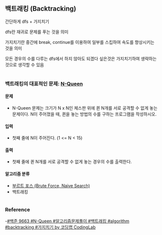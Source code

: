 ## 백트래킹 (Backtracking)

간단하게 dfs + 가지치기

dfs란 재귀로 문제를 푸는 것을 의미

가지치기란 중간에 break, continue를 이용하여 일부를 스킵하여 속도를 향상시키는 것을 의미

모든 경우의 수를 다루는 dfs에서 하지 않아도 되겠다 싶은것은 가지치기하여  생략하는
것으로 생각할 수 있음
<br><br>

### 백트래킹의 대표적인 문제: [N-Queen](https://www.acmicpc.net/problem/9663)
#### 문제
  - N-Queen 문제는 크기가 N x N인 체스판 위에 퀸 N개를 서로 공격할 수 없게 놓는 문제이다. N이 주어졌을 때, 퀸을 놓는 방법의 수를 구하는 프로그램을 작성하시오.
#### 입력
- 첫째 줄에 N이 주어진다. (1 <= N < 15)
#### 출력
- 첫째 줄에 퀸 N개를 서로 공격할 수 없게 놓는 경우의 수를 출력한다.
#### 알고리즘 분류
- [부르트 포스 (Brute Force, Naive Search)](https://gusdnd852.tistory.com/167?category=748315)
- 백트래킹
<br><br>

### Reference
-[#백준 9663 #N-Queen #알고리즘문제풀이 #백트래킹 #algorithm #backtracking #가지치기 by 코딩랩 CodingLab](https://www.youtube.com/watch?v=ltm-JX5R1pA)
